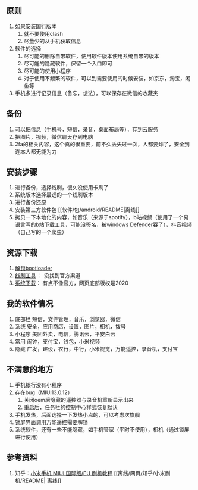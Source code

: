 ## 原则
1. 如果安装国行版本
   1. 就不要使用clash
   2. 尽量少的从手机获取信息
2. 软件的选择
   1. 尽可能的删除自带软件，使用软件版本使用系统自带的版本
   2. 尽可能的隐藏软件，保留一个入口即可
   3. 尽可能的使用小程序
   4. 对于使用不频繁的软件，可以到需要使用的时候安装，如京东，淘宝，闲鱼等
3. 手机多进行记录信息（备忘，想法），可以保存在微信的收藏夹

## 备份
1. 可以把信息（手机号，短信，录音，桌面布局等），存到云服务
2. 把图片，视频，微信聊天存到电脑
3. 2fa的相关内容，这个真的很重要，前不久丢失过一次，人都要炸了，安全到连本人都无能为力

## 安装步骤
1. 进行备份，选择线刷，很久没使用卡刷了
2. 系统版本选择最远的一个线刷版本
3. 进行备份还原 
4. 安装第三方软件包 [[软件/包/android/README|离线]]
5. 拷贝一下本地化的内容，如音乐（来源于spotify），b站视频（使用了一个易语言写的b站下载工具，可能没签名，被windows Defender吞了），抖音视频（自己写的一个爬虫）

## 资源下载
1. [解锁bootloader](http://www.miui.com/unlock/download.html)
2. [线刷工具](https://miuiver.com/miflash/) ： 没找到官方渠道
3. [系统下载](https://xiaomirom.com/series/)：  有点不像官方，网页底部版权是2020

## 我的软件情况
1. 底部栏
   短信，文件管理，音乐，浏览器，微信
2. 系统
   安全，应用商店，设置，图片，相机，拨号
3. 小程序
   美团外卖，电信，腾讯云，平安白云
4. 常用
   闹钟，支付宝，钱包，小米视频
5. 隐藏
   广发，建设，农行，中行，小米视觉，万能遥控，录音机，支付宝

## 不满意的地方
1. 手机银行没有小程序
2. 存在bug（MIUI13.0.12）
    1. 关闭oem后隐藏的遥控器与录音机重新显示出来
    2. 重启后，任务栏的控制中心样式恢复默认
3. 手机发热，后面选择一下发热小点的，可以考虑次旗舰
4. 锁屏界面调用万能遥控需要解锁
5. 系统软件，还有一些不能隐藏，如手机管家（平时不使用），相机（通过锁屏进行使用）

## 参考资料
1. 知乎：[小米手机 MIUI 国际版/EU 刷机教程](https://zhuanlan.zhihu.com/p/408114647) [[离线/网页/知乎/小米刷机/README| 离线]]